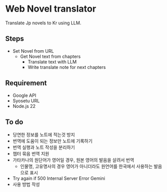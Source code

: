 # Web Novel translator

Translate Jp novels to Kr using LLM.

## Steps

- Set Novel from URL
  - Get Novel text from chapters
    - Translate text with LLM
    - Write translate note for next chapters

## Requirement

- Google API
- Syosetu URL
- Node.js 22

## To do

- 당연한 정보를 노트에 적는것 방지
- 번역에 도움이 되는 정보만 노트에 기록하기
- 번역 실행과 노트 작성을 분리하기
- 챕터 묶음 번역 지원
- 가타카나의 원단어가 영어일 경우, 원본 영어의 발음을 살려서 번역
  - 인물명, 고유명사의 경우 영어가 아니더라도 원언어를 한국에서 사용하는 발음으로 표시
- Try again if 500 Internal Server Error Gemini
- 사용 방법 작성
